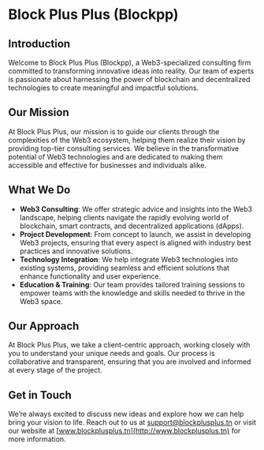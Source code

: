 # Block Plus Plus (Blockpp)

## Introduction

Welcome to Block Plus Plus (Blockpp), a Web3-specialized consulting firm committed to transforming innovative ideas into reality. Our team of experts is passionate about harnessing the power of blockchain and decentralized technologies to create meaningful and impactful solutions.

## Our Mission

At Block Plus Plus, our mission is to guide our clients through the complexities of the Web3 ecosystem, helping them realize their vision by providing top-tier consulting services. We believe in the transformative potential of Web3 technologies and are dedicated to making them accessible and effective for businesses and individuals alike.

## What We Do

- **Web3 Consulting**: We offer strategic advice and insights into the Web3 landscape, helping clients navigate the rapidly evolving world of blockchain, smart contracts, and decentralized applications (dApps).
- **Project Development**: From concept to launch, we assist in developing Web3 projects, ensuring that every aspect is aligned with industry best practices and innovative solutions.
- **Technology Integration**: We help integrate Web3 technologies into existing systems, providing seamless and efficient solutions that enhance functionality and user experience.
- **Education & Training**: Our team provides tailored training sessions to empower teams with the knowledge and skills needed to thrive in the Web3 space.

## Our Approach

At Block Plus Plus, we take a client-centric approach, working closely with you to understand your unique needs and goals. Our process is collaborative and transparent, ensuring that you are involved and informed at every stage of the project.

## Get in Touch

We’re always excited to discuss new ideas and explore how we can help bring your vision to life. Reach out to us at [support@blockplusplus.tn](mailto:support@blockplusplus.tn) or visit our website at [www.blockplusplus.tn](http://www.blockplusplus.tn) for more information.
